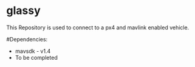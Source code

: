 # glassy
This Repository is used to connect to a px4 and mavlink enabled vehicle. 

#Dependencies:
- mavsdk - v1.4
- To be completed

